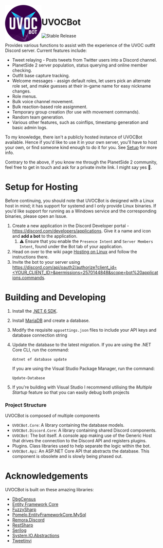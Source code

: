 <img title="UVOCBot Icon" alt="UVOCBot Icon" src="https://github.com/carlst99/UVOCBot/blob/main/assets/Icon.png?raw=true" height="120" align="left" />

# UVOCBot

![Stable Release](https://github.com/carlst99/UVOCBot/workflows/Stable%20Release/badge.svg)

Provides various functions to assist with the experience of the UVOC outfit Discord server. Current features include:

- Tweet relaying - Posts tweets from Twitter users into a Discord channel.
- PlanetSide 2 server population, status querying and online member checking.
- Outfit base capture tracking.
- Welcome messages - assign default roles, let users pick an alternate role set, and make guesses at their in-game name for easy nickname changes.
- Role menus.
- Bulk voice channel movement.
- Bulk reaction-based role assignment.
- Temporary group creation (for use with movement commands).
- Random team generation.
- Various other features, such as coinflips, timestamp generation and basic admin logs.

To my knowledge, there isn't a publicly hosted instance of UVOCBot available. Hence if you'd like to use it in your own server, you'll have to host your own, or find someone kind enough to do it for you. See [Setup](#Setup) for more info.

Contrary to the above, if you know me through the PlanetSide 2 community, feel free to get in touch and ask for a private invite link. I might say yes :slightly_smiling_face:.

# Setup for Hosting

Before continuing, you should note that UVOCBot is designed with a Linux host in mind; it has support for systemd and I only provide Linux binaries. If you'd like support for running as a Windows service and the corresponding binaries, please open an Issue.

1. Create a new application in the Discord Developer portal - https://discord.com/developers/applications. Give it a name and icon and **add a bot** to the application.
    1. :warning: Ensure that you enable the `Presence Intent` and `Server Members Intent`, found under the Bot tab of your application.
2. Head on over to the wiki page [Hosting on Linux](https://github.com/carlst99/UVOCBot/wiki/Hosting-on-Linux) and follow the instructions there.
3. Invite the bot to your server using [https://discord.com/api/oauth2/authorize?client_id=<YOUR_CLIENT_ID>&permissions=2570144848&scope=bot%20applications.commands](https://discord.com/api/oauth2/authorize?client_id=<YOUR_CLIENT_ID>&permissions=2570144848&scope=bot%20applications.commands).

# Building and Developing

1. Install the [.NET 6 SDK](https://dotnet.microsoft.com/download/dotnet/6.0).
2. Install [MariaDB](https://mariadb.org/) and create a database.
3. Modify the requisite `appsettings.json` files to include your API keys and database connection string
4. Update the database to the latest migration. If you are using the .NET Core CLI, run the command:
    ```
    dotnet ef database update
    ```

    If you are using the Visual Studio Package Manager, run the command:
    ```
    Update-Database
    ```

6. If you're building with Visual Studio I recommend utilising the *Multiple Startup* feature so that you can easily debug both projects

### Project Structure

UVOCBot is composed of multiple components
- `UVOCBot.Core`: A library containing the database models.
- `UVOCBot.Discord.Core`: A library containing shared Discord components.
- `UVOCBot`: The bot itself. A console app making use of the Generic Host that drives the connection to the Discord API and registers plugins.
- Plugins. Class libraries used to help separate the logic within the bot.
- `UVOCBot.Api`: An ASP.NET Core API that abstracts the database. This component is obsolete and is slowly being phased out.

# Acknowledgements

UVOCBot is built on these amazing libraries:

- [DbgCensus](https://github.com/carlst99/DbgCensus)
- [Entity Framework Core](https://docs.microsoft.com/en-us/ef/core/)
- [FuzzySharp](https://github.com/JakeBayer/FuzzySharp)
- [Pomelo.EntityFrameworkCore.MySql](https://github.com/PomeloFoundation/Pomelo.EntityFrameworkCore.MySql)
- [Remora.Discord](https://github.com/Nihlus/Remora.Discord)
- [RestSharp](https://restsharp.dev)
- [Serilog](https://github.com/serilog/serilog)
- [System.IO.Abstractions](https://github.com/System-IO-Abstractions/System.IO.Abstractions)
- [Tweetinvi](https://github.com/linvi/tweetinvi)
